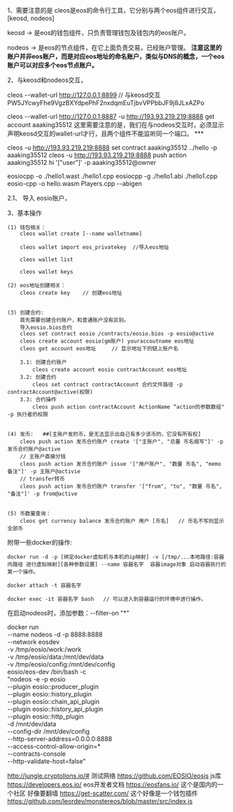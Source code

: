 1、需要注意的是 cleos是eos的命令行工具，它分别与两个eos组件进行交互， [keosd, nodeos]
	
keosd -> 是eos的钱包组件，只负责管理钱包及钱包内的eos账户。

nodeos -> 是eos的节点组件，在它上面负责交易，已经账户管理。  **注意这里的账户并非eos账户，而是对应eos地址的命名账户，类似与DNS的概念，一个eos账户可以对应多个eos节点账户。**


2、与keosd和nodeos交互，

cleos --wallet-url http://127.0.0.1:8899    // 与keosd交互  PW5JYcwyFhe9VgzBXYdpePhF2nxdqmEuTjbvVPPbbJF9j8JLxAZPo

cleos --wallet-url http://127.0.0.1:8887 -u    http://193.93.219.219:8888    get account aaaking35512 这里需要注意的是，我们在与nodeos交互时，必须显示声明keosd交互的wallet-url才行，且两个组件不能监听同一个端口。 ***

cleos -u      http://193.93.219.219:8888      set contract aaaking35512 ../hello -p aaaking35512
cleos -u  http://193.93.219.219:8888   push action aaaking35512 hi '["user"]' -p aaaking35512@owner

eosiocpp -o ./hello1.wast ./hello1.cpp
eosiocpp -g ./hello1.abi ./hello1.cpp
eosio-cpp -o hello.wasm Players.cpp --abigen

2.1、 导入 eosio账户，

3、基本操作

	(1) 钱包相关：
		cleos wallet create [--name walletname]
		
		cleos wallet import eos_privatekey  //导入eos地址

		cleos wallet list

		cleos wallet keys

	(2) eos地址创建相关：
		cleos create key    // 创建eos地址
		
		
	(3) 创建合约:
		首先需要创建合约账户，和普通账户没有区别。
		导入eosio.bios合约
		cleos set contract eosio /contracts/eosio.bios -p eosio@active
		cleos create account eosio(gm账户) youraccoutname eos地址
		cleos get account eos地址    	// 显示地址下的链上账户名
		
		3.1: 创建合约账户 
			cleos create account eosio contractAccount eos地址
		3.2: 创建合约
			cleos set contract contractAccount 合约文件路径 -p contractAccount@active(权限)
		3.3: 合约操作
			cleos push action contractAccount ActionName “action的参数数组" -p 执行者的权限	
			
			
	(4) 发币:   ##[主账户发的币，是无法显示出自己有多少该币的，它没有所有权]
		cleos push action 发币合约账户 create '["主账户", "总量 币名缩写"]' -p 发币合约账户@active
		// 主账户直接分钱
		cleos push action 发币合约账户 issue '["用户账户", "数量 币名", "memo 备注"]' -p 主账户@activie
		// transfer转币
		cleos push action 发币合约账户 transfer '["from", "to", "数量 币名", "备注"]' -p from@active
		
		
	(5) 币数量查询：
		cleos get currency balance 发币合约账户 用户 [币名]   // 币名不写则显示全部币	

附带一些docker的操作:

```
docker run -d -p [绑定docker虚拟机与本机的ip映射] -v [/tmp/...本地路径:容器内路径 进行虚拟映射][各种参数设置] --name 容器名字  容器image对象 启动容器执行的第一个操作。

docker attach -t 容器名字

docker exec -it 容器名字 bash   // 可以进入到容器运行的环境中进行操作。
```

在启动nodeos时，添加参数：--filter-on "*"

docker run \
  --name nodeos -d -p 8888:8888 \
  --network eosdev \
  -v /tmp/eosio/work:/work \
  -v /tmp/eosio/data:/mnt/dev/data \
  -v /tmp/eosio/config:/mnt/dev/config \
  eosio/eos-dev 
/bin/bash -c \
  "nodeos -e -p eosio \
    --plugin eosio::producer_plugin \
    --plugin eosio::history_plugin \
    --plugin eosio::chain_api_plugin \
    --plugin eosio::history_api_plugin \
    --plugin eosio::http_plugin \
    -d /mnt/dev/data \
    --config-dir /mnt/dev/config \
    --http-server-address=0.0.0.0:8888 \
    --access-control-allow-origin=* \
    --contracts-console \
    --http-validate-host=false"

http://jungle.cryptolions.io/#  测试网络
https://github.com/EOSIO/eosjs  js库
https://developers.eos.io/ eos开发者文档
https://eosfans.io/  这个是国内的一个社区   好像要翻墙
https://get-scatter.com/ 这个好像是一个钱包插件
https://github.com/leordev/monstereos/blob/master/src/index.js
